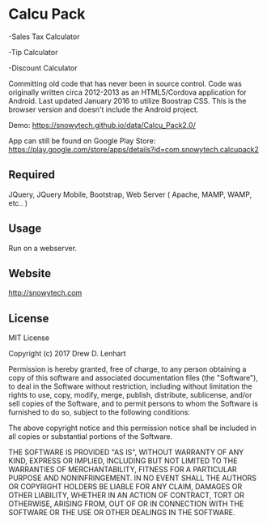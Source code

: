 Calcu Pack
===============

-Sales Tax Calculator

-Tip Calculator

-Discount Calculator

Committing old code that has never been in source control.  Code was originally written circa 2012-2013 as an HTML5/Cordova application for Android.  Last updated January 2016 to utilize Boostrap CSS.  This is the browser version and doesn't include the Android project.

Demo:  https://snowytech.github.io/data/Calcu_Pack2.0/

App can still be found on Google Play Store:  https://play.google.com/store/apps/details?id=com.snowytech.calcupack2


Required
--------
JQuery, JQuery Mobile, Bootstrap, Web Server ( Apache, MAMP, WAMP, etc.. )


Usage
-----

Run on a webserver.


Website
-------
http://snowytech.com


License
-------
MIT License

Copyright (c) 2017 Drew D. Lenhart

Permission is hereby granted, free of charge, to any person obtaining a copy
of this software and associated documentation files (the "Software"), to deal
in the Software without restriction, including without limitation the rights
to use, copy, modify, merge, publish, distribute, sublicense, and/or sell
copies of the Software, and to permit persons to whom the Software is
furnished to do so, subject to the following conditions:

The above copyright notice and this permission notice shall be included in all
copies or substantial portions of the Software.

THE SOFTWARE IS PROVIDED "AS IS", WITHOUT WARRANTY OF ANY KIND, EXPRESS OR
IMPLIED, INCLUDING BUT NOT LIMITED TO THE WARRANTIES OF MERCHANTABILITY,
FITNESS FOR A PARTICULAR PURPOSE AND NONINFRINGEMENT. IN NO EVENT SHALL THE
AUTHORS OR COPYRIGHT HOLDERS BE LIABLE FOR ANY CLAIM, DAMAGES OR OTHER
LIABILITY, WHETHER IN AN ACTION OF CONTRACT, TORT OR OTHERWISE, ARISING FROM,
OUT OF OR IN CONNECTION WITH THE SOFTWARE OR THE USE OR OTHER DEALINGS IN THE
SOFTWARE.
